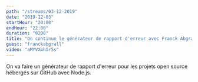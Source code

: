 ```yaml
---
path: "/streams/03-12-2019"
date: "2019-12-03"
startHour: "20:00"
endHour: "22:00"
duration: "0200"
title: "On continue le générateur de rapport d'erreur avec Franck Abgrall"
guest: "franckabgrall"
video: "aMYVXmhSr5s"
---
```


On va faire un générateur de rapport d'erreur pour les projets open source hébergés sur GitHub avec Node.js.
